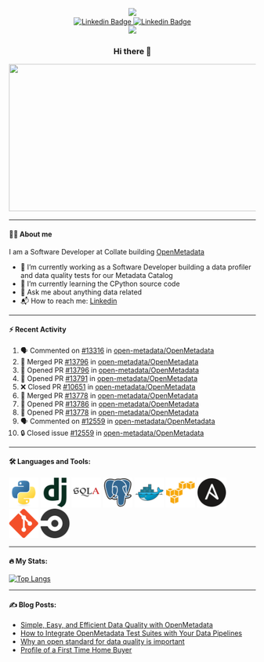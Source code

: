 <div id="header" align="center">
  <img src="https://media.giphy.com/media/5eLDrEaRGHegx2FeF2/giphy.gif" width="100"/>
</div>
<div id="badges" align="center">
  <a href="https://www.linkedin.com/in/teddycrepineau/">
    <img src="https://shields.io/badge/Linkedin-blue?logo=linkedin&logoColor=white&style=for-the-badge" alt="Linkedin Badge"/>
  </a>
  <a href="https://medium.com/@teddycrpineau">
    <img src="https://shields.io/badge/Medium-black?logo=medium&logoColor=white&style=for-the-badge" alt="Linkedin Badge"/>
  </a>
</div>
<div align="center">
  <img src="https://komarev.com/ghpvc/?username=TeddyCr&color=blue&style=flat-square" />
</div>

<h3 align="center">
Hi there 👋
</h3>
<div align="center">
  <img src="https://media.giphy.com/media/L8K62iTDkzGX6/giphy.gif" width="600" height="300"/>
</div>

---

#### :technologist: About me
I am a Software Developer at Collate building <a href="https://open-metadata.org"/>OpenMetadata</a>
- 🔭 I’m currently working as a Software Developer building a data profiler and data quality tests for our Metadata Catalog
- 🐍 I’m currently learning the CPython source code
- 💬 Ask me about anything data related
- 📬 How to reach me: [Linkedin](https://shields.io/badge/Linkedin-blue?logo=linkedin&logoColor=white&style=for-the-badge)

---

#### ⚡️ Recent Activity
<!--START_SECTION:activity-->
1. 🗣 Commented on [#13316](https://github.com/open-metadata/OpenMetadata/issues/13316#issuecomment-1790862772) in [open-metadata/OpenMetadata](https://github.com/open-metadata/OpenMetadata)
2. 🎉 Merged PR [#13796](https://github.com/open-metadata/OpenMetadata/pull/13796) in [open-metadata/OpenMetadata](https://github.com/open-metadata/OpenMetadata)
3. 💪 Opened PR [#13796](https://github.com/open-metadata/OpenMetadata/pull/13796) in [open-metadata/OpenMetadata](https://github.com/open-metadata/OpenMetadata)
4. 💪 Opened PR [#13791](https://github.com/open-metadata/OpenMetadata/pull/13791) in [open-metadata/OpenMetadata](https://github.com/open-metadata/OpenMetadata)
5. ❌ Closed PR [#10651](https://github.com/open-metadata/OpenMetadata/pull/10651) in [open-metadata/OpenMetadata](https://github.com/open-metadata/OpenMetadata)
6. 🎉 Merged PR [#13778](https://github.com/open-metadata/OpenMetadata/pull/13778) in [open-metadata/OpenMetadata](https://github.com/open-metadata/OpenMetadata)
7. 💪 Opened PR [#13786](https://github.com/open-metadata/OpenMetadata/pull/13786) in [open-metadata/OpenMetadata](https://github.com/open-metadata/OpenMetadata)
8. 💪 Opened PR [#13778](https://github.com/open-metadata/OpenMetadata/pull/13778) in [open-metadata/OpenMetadata](https://github.com/open-metadata/OpenMetadata)
9. 🗣 Commented on [#12559](https://github.com/open-metadata/OpenMetadata/issues/12559#issuecomment-1785338304) in [open-metadata/OpenMetadata](https://github.com/open-metadata/OpenMetadata)
10. 🔒 Closed issue [#12559](https://github.com/open-metadata/OpenMetadata/issues/12559) in [open-metadata/OpenMetadata](https://github.com/open-metadata/OpenMetadata)
<!--END_SECTION:activity-->

---

#### :hammer_and_wrench: Languages and Tools:
<div>
   <img src="https://github.com/devicons/devicon/blob/master/icons/python/python-original.svg" width="60" height="60"/>
   <img src="https://github.com/devicons/devicon/blob/master/icons/django/django-plain.svg" width="60" height="60"/>
   <img src="https://github.com/devicons/devicon/blob/master/icons/sqlalchemy/sqlalchemy-original.svg" width="60" height="60"/>
   <img src="https://github.com/devicons/devicon/blob/master/icons/postgresql/postgresql-original.svg" width="60" height="60"/>
   <img src="https://github.com/devicons/devicon/blob/master/icons/docker/docker-original.svg" width="60" height="60"/>
   <img src="https://github.com/devicons/devicon/blob/master/icons/amazonwebservices/amazonwebservices-original.svg" width="60" height="60"/>
   <img src="https://github.com/devicons/devicon/blob/master/icons/ansible/ansible-original.svg" width="60" height="60"/>
   <img src="https://github.com/devicons/devicon/blob/master/icons/git/git-original.svg" width="60" height="60"/>
   <img src="https://github.com/devicons/devicon/blob/master/icons/circleci/circleci-plain.svg" width="60" height="60"/>
</div>

---

#### 🔥 My Stats:
[![Top Langs](https://github-readme-stats.vercel.app/api/top-langs/?username=TeddyCr&layout=compact&hide=javascript,html,css)](https://github.com/anuraghazra/github-readme-stats)

---

#### ✍️ Blog Posts:
<!-- BLOG-POST-LIST:START -->
- [Simple, Easy, and Efficient Data Quality with OpenMetadata](https://blog.open-metadata.org/simple-easy-and-efficient-data-quality-with-openmetadata-1c4e7d329364?source=rss-16e0670af08f------2)
- [How to Integrate OpenMetadata Test Suites with Your Data Pipelines](https://blog.open-metadata.org/how-to-integrate-openmetadata-test-suites-with-your-data-pipelines-d83fb55fa494?source=rss-16e0670af08f------2)
- [Why an open standard for data quality is important](https://blog.open-metadata.org/why-are-we-building-a-data-quality-standard-1753fae87259?source=rss-16e0670af08f------2)
- [Profile of a First Time Home Buyer](https://medium.com/@teddycrpineau/profile-of-a-first-time-home-buyer-f6498b9aacc8?source=rss-16e0670af08f------2)
<!-- BLOG-POST-LIST:END -->
